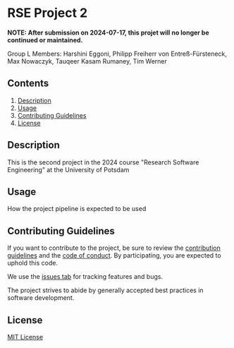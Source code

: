 # RSE Project 2

**NOTE: After submission on 2024-07-17, this projet will no longer be continued or maintained.**

Group L Members:
Harshini Eggoni, Philipp Freiherr von Entreß-Fürsteneck, Max Nowaczyk, Tauqeer Kasam Rumaney, Tim Werner


## Contents
1. [Description](#description)
2. [Usage](#usage)
3. [Contributing Guidelines](#contributing-guidelines)
4. [License](#license)


## Description

This is the second project in the 2024 course "Research Software Engineering" at the University of Potsdam

## Usage

How the project pipeline is expected to be used

## Contributing Guidelines 

If you want to contribute to the project, be sure to review the [contribution guidelines](CONTRIBUTING.md) and the [code of conduct](CONDUCT.md). By participating, you are expected to uphold this code.

We use the [issues tab](https://gitup.uni-potsdam.de/werner10/rse24_project-two/-/issues) for
tracking features and bugs.

The project strives to abide by generally accepted best practices in software development.

## License
[MIT License](LICENSE)


